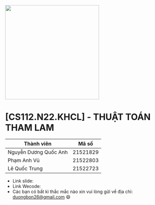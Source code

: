 <tr>
    <td align="center">
      <img src="https://cdn.haitrieu.com/wp-content/uploads/2021/10/Logo-DH-Cong-Nghe-Thong-Tin-UIT.png", width ="300">
    </td>
</tr>


# [CS112.N22.KHCL] - THUẬT TOÁN THAM LAM
| Thành viên  | Mã số |
| ------------- |:-------------:|
| Nguyễn Dương Quốc Anh    | 21521829     |
| Phạm Anh Vũ      | 21522803     |
| Lê Quốc Trung      | 21522723     |
- Link slide:
- Link Wecode:
- Các bạn có bất kì thắc mắc nào xin vui lòng gửi về địa chỉ: duongbon26@gmail.com 😄
